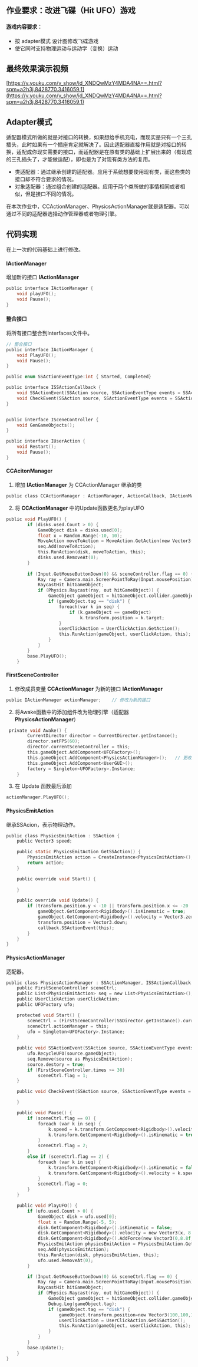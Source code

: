 ﻿## 作业要求：改进飞碟（Hit UFO）游戏

#### 游戏内容要求：
- 按 adapter模式 设计图修改飞碟游戏
- 使它同时支持物理运动与运动学（变换）运动

## 最终效果演示视频
[https://v.youku.com/v_show/id_XNDQwMzY4MDA4NA==.html?spm=a2h3j.8428770.3416059.1](https://v.youku.com/v_show/id_XNDQwMzY4MDA4NA==.html?spm=a2h3j.8428770.3416059.1)

## Adapter模式
适配器模式所做的就是对接口的转换，如果想给手机充电，而现实是只有一个三孔插头，此时如果有一个插座肯定就解决了。因此适配器直接作用就是对接口的转换，适配成你现实需要的接口，而适配器是在原有类的基础上扩展出来的（有现成的三孔插头了，才能做适配），即也是为了对现有类方法的复用。

- 类适配器：通过继承创建的适配器。应用于系统想要使用现有类，而这些类的接口却不符合要求的情况。
- 对象适配器：通过组合创建的适配器。应用于两个类所做的事情相同或者相似，但是接口不同的情况。

在本次作业中，CCActionManager、PhysicsActionManager就是适配器。可以通过不同的适配器选择动作管理器或者物理引擎。

## 代码实现
在上一次的代码基础上进行修改。

#### IActionManager
增加新的接口 **IActionManager**
```c
public interface IActionManager {
    void playUFO();
    void Pause();
}
```
#### 整合接口
将所有接口整合到Interfaces文件中。
```c
// 整合接口
public interface IActionManager {
    void PlayUFO();
    void Pause();
}

public enum SSActionEventType:int { Started, Completed}

public interface ISSActionCallback {
    void SSActionEvent(SSAction source, SSActionEventType events = SSActionEventType.Completed, int intParam = 0, string strParam = null, Object objParam = null);
    void CheckEvent(SSAction source, SSActionEventType events = SSActionEventType.Completed, int intParam = 0, string strParam = null, Object objParam = null);
}


public interface ISceneController {
    void GenGameObjects();
}

public interface IUserAction {
    void Restart();
    void Pause();
}
```
#### CCAcitonManager
1. 增加 **IActionManager** 为 CCActionManager 继承的类
```c
public class CCActionManager : ActionManager, ActionCallback, IActionManager 
```
2. 将 **CCActionManager** 中的Update函数更名为playUFO
```c
public void PlayUFO() {
        if (disks.used.Count > 0) {
            GameObject disk = disks.used[0];
            float x = Random.Range(-10, 10);
            MoveAction moveToAction = MoveAction.GetAction(new Vector3(x, 12, 0), 3 * (Mathf.CeilToInt(FirstSceneController.times / 10) + 1) * Time.deltaTime);
            seq.Add(moveToAction);
            this.RunAction(disk, moveToAction, this);
            disks.used.RemoveAt(0);
        }
        
        if (Input.GetMouseButtonDown(0) && sceneController.flag == 0) {
            Ray ray = Camera.main.ScreenPointToRay(Input.mousePosition);
            RaycastHit hitGameObject;
            if (Physics.Raycast(ray, out hitGameObject)) {
                GameObject gameObject = hitGameObject.collider.gameObject;
                if (gameObject.tag == "disk") {
                    foreach(var k in seq) {
                        if (k.gameObject == gameObject)
                            k.transform.position = k.target;
                    }
                    userClickAction = UserClickAction.GetAction();
                    this.RunAction(gameObject, userClickAction, this);
                }
            }
        }
        base.PlayUFO();
    }
```

#### FirstSceneController
1. 修改成员变量 **CCActionManager** 为新的接口 **IActionManager** 
```c
public IActionManager actionManager;    // 修改为新的接口
```
2. 将Awake函数中的添加组件改为物理引擎（适配器 **PhysicsActionManager**）
```c
 private void Awake() {
        CurrentDirector director = CurrentDirector.getInstance();
        director.setFPS(60);
        director.currentSceneController = this;
        this.gameObject.AddComponent<UFOFactory>();
        this.gameObject.AddComponent<PhysicsActionManager>();   // 更改为物理引擎
        this.gameObject.AddComponent<UserGUI>();
        factory = Singleton<UFOFactory>.Instance;
    }
```
3. 在 Update 函数最后添加
```c
actionManager.PlayUFO();
```
#### PhysicsEmitAction
继承SSAcion，表示物理动作。
```c
public class PhysicsEmitAction : SSAction {
    public Vector3 speed;

    public static PhysicsEmitAction GetSSAction() {
        PhysicsEmitAction action = CreateInstance<PhysicsEmitAction>();
        return action;
    }

    public override void Start() {
        
    }

    public override void Update() {
        if (transform.position.y < -10 || transform.position.x <= -20 || transform.position.x >= 20) {
            gameObject.GetComponent<Rigidbody>().isKinematic = true;
            gameObject.GetComponent<Rigidbody>().velocity = Vector3.zero;
            transform.position = Vector3.down;
            callback.SSActionEvent(this);
        }
    }
}
```

#### PhysicsActionManager
适配器。
```c
public class PhysicsActionManager : SSActionManager, ISSActionCallback, IActionManager {
    public FirstSceneController sceneCtrl;
    public List<PhysicsEmitAction> seq = new List<PhysicsEmitAction>();
    public UserClickAction userClickAction;
    public UFOFactory ufo;

    protected void Start() {
        sceneCtrl = (FirstSceneController)SSDirector.getInstance().currentSceneController;
        sceneCtrl.actionManager = this;
        ufo = Singleton<UFOFactory>.Instance;
    }
    
    public void SSActionEvent(SSAction source, SSActionEventType events = SSActionEventType.Completed, int intParam = 0, string strParam = null, Object objParam = null) {
        ufo.RecycleUFO(source.gameObject);
        seq.Remove(source as PhysicsEmitAction);
        source.destory = true;
        if (FirstSceneController.times >= 30)
            sceneCtrl.flag = 1;
    }

    public void CheckEvent(SSAction source, SSActionEventType events = SSActionEventType.Completed, int intParam = 0, string strParam = null, Object objParam = null) {

    }

    public void Pause() {
        if (sceneCtrl.flag == 0) {
            foreach (var k in seq) {
                k.speed = k.transform.GetComponent<Rigidbody>().velocity;
                k.transform.GetComponent<Rigidbody>().isKinematic = true;
            }
            sceneCtrl.flag = 2;
        }
        else if (sceneCtrl.flag == 2) {
            foreach (var k in seq) {
                k.transform.GetComponent<Rigidbody>().isKinematic = false;
                k.transform.GetComponent<Rigidbody>().velocity = k.speed;
            }
            sceneCtrl.flag = 0;
        }
    }

    public void PlayUFO() {
        if (ufo.used.Count > 0) {
            GameObject disk = ufo.used[0];
            float x = Random.Range(-5, 5);
            disk.GetComponent<Rigidbody>().isKinematic = false;
            disk.GetComponent<Rigidbody>().velocity = new Vector3(x, 8 * (Mathf.CeilToInt(FirstSceneController.times / 10) + 1), 6);
            disk.GetComponent<Rigidbody>().AddForce(new Vector3(0,8.8f, 0),ForceMode.Force);
            PhysicsEmitAction physicsEmitAction = PhysicsEmitAction.GetSSAction();
            seq.Add(physicsEmitAction);
            this.RunAction(disk, physicsEmitAction, this);
            ufo.used.RemoveAt(0);
        }

        if (Input.GetMouseButtonDown(0) && sceneCtrl.flag == 0) {
            Ray ray = Camera.main.ScreenPointToRay(Input.mousePosition);
            RaycastHit hitGameObject;
            if (Physics.Raycast(ray, out hitGameObject)) {
                GameObject gameObject = hitGameObject.collider.gameObject;
                Debug.Log(gameObject.tag);
                if (gameObject.tag == "disk") {
                    gameObject.transform.position=new Vector3(100,100,100);
                    userClickAction = UserClickAction.GetSSAction();
                    this.RunAction(gameObject, userClickAction, this);
                }
            }
        }
        base.Update();
    }
}
```
